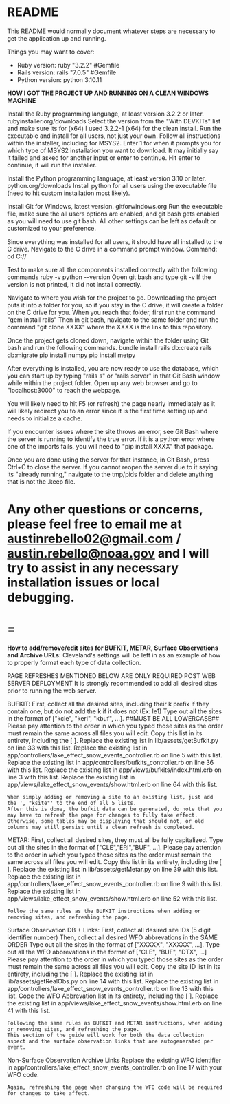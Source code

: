 # README

This README would normally document whatever steps are necessary to get the
application up and running.

Things you may want to cover:

* Ruby version: ruby "3.2.2" #Gemfile
* Rails version: rails "7.0.5" #Gemfile
* Python version: python 3.10.11

**HOW I GOT THE PROJECT UP AND RUNNING ON A CLEAN WINDOWS MACHINE**

Install the Ruby programming language, at least version 3.2.2 or later.
rubyinstaller.org/downloads
Select the version from the "With DEVKITs" list and make sure its for (x64)
I used 3.2.2-1 (x64) for the clean install.
Run the executable and install for all users, not just your own.
Follow all instructions within the installer, including for MSYS2. Enter 1 for when it prompts you for which type of MSYS2 installation you want to download.
It may initially say it failed and asked for another input or enter to continue. Hit enter to continue, it will run the installer.

Install the Python programming language, at least version 3.10 or later.
python.org/downloads
Install python for all users using the executable file (need to hit custom installation most likely).

Install Git for Windows, latest version.
gitforwindows.org
Run the executable file, make sure the all users options are enabled, and git bash gets enabled as you will need to use git bash. All other settings can be left as default or customized to your preference.

Since everything was installed for all users, it should have all installed to the C drive. Navigate to the C drive in a command prompt window.
Command: cd C://

Test to make sure all the components installed correctly with the following commands
ruby -v
python --version
Open git bash and type git -v
If the version is not printed, it did not install correctly.

Navigate to where you wish for the project to go. Downloading the project puts it into a folder for you, so if you stay in the C drive, it will create a folder on the C drive for you.
When you reach that folder, first run the command "gem install rails"
Then in git bash, navigate to the same folder and run the command "git clone XXXX" where the XXXX is the link to this repository.

Once the project gets cloned down, navigate within the folder using Git bash and run the following commands.
bundle install
rails db:create
rails db:migrate
pip install numpy
pip install metpy

After everything is installed, you are now ready to use the database, which you can start up by typing "rails s" or "rails server" in that Git Bash window while within the project folder. Open up any web browser and go to "localhost:3000" to reach the webpage.

You will likely need to hit F5 (or refresh) the page nearly immediately as it will likely redirect you to an error since it is the first time setting up and needs to initialize a cache.

If you encounter issues where the site throws an error, see Git Bash where the server is running to identify the true error. If it is a python error where one of the imports fails, you will need to "pip install XXXX" that package.

Once you are done using the server for that instance, in Git Bash, press Ctrl+C to close the server.
If you cannot reopen the server due to it saying its "already running," navigate to the tmp/pids folder and delete anything that is not the .keep file.

Any other questions or concerns, please feel free to email me at **austinrebello02@gmail.com / austin.rebello@noaa.gov** and I will try to assist in any necessary installation issues or local debugging.
=
=
=
**How to add/remove/edit sites for BUFKIT, METAR, Surface Observations and Archive URLs:**
Cleveland's settings will be left in as an example of how to properly format each type of data collection.

PAGE REFRESHES MENTIONED BELOW ARE ONLY REQUIRED POST WEB SERVER DEPLOYMENT
It is strongly recommended to add all desired sites prior to running the web server.

BUFKIT:
    First, collect all the desired sites, including their k prefix if they contain one, but do not add the k if it does not (Ex: le1)
    Type out all the sites in the format of ["kcle", "keri", "kbuf", ...]. ##MUST BE ALL LOWERCASE##
    Please pay attention to the order in which you typed those sites as the order must remain the same across all files you will edit.
    Copy this list in its entirety, including the [ ].
    Replace the existing list in lib/assets/getBufkit.py on line 33 with this list.
    Replace the existing list in app/controllers/lake_effect_snow_events_controller.rb on line 5 with this list.
    Replace the existing list in app/controllers/bufkits_controller.rb on line 36 with this list.
    Replace the existing list in app/views/bufkits/index.html.erb on line 3 with this list.
    Replace the existing list in app/views/lake_effect_snow_events/show.html.erb on line 64 with this list.

    When simply adding or removing a site to an existing list, just add the ', "ksite"' to the end of all 5 lists.
    After this is done, the bufkit data can be generated, do note that you may have to refresh the page for changes to fully take effect.
    Otherwise, some tables may be displaying that should not, or old columns may still persist until a clean refresh is completed.

METAR:
    First, collect all desired sites, they must all be fully capitalized.
    Type out all the sites in the format of ["CLE","ERI","BUF", ...].
    Please pay attention to the order in which you typed those sites as the order must remain the same across all files you will edit.
    Copy this list in its entirety, including the [ ].
    Replace the existing list in lib/assets/getMetar.py on line 39 with this list.
    Replace the existing list in app/controllers/lake_effect_snow_events_controller.rb on line 9 with this list.
    Replace the existing list in app/views/lake_effect_snow_events/show.html.erb on line 52 with this list.

    Follow the same rules as the BUFKIT instructions when adding or removing sites, and refreshing the page.

Surface Observation DB + Links:
    First, collect all desired site IDs (5 digit identifier number)
    Then, collect all desired WFO abbrevations in the SAME ORDER
    Type out all the sites in the format of ["XXXXX", "XXXXX", ...].
    Type out all the WFO abbrevations in the format of ["CLE", "BUF", "DTX", ...]
    Please pay attention to the order in which you typed those sites as the order must remain the same across all files you will edit.
    Copy the site ID list in its entirety, including the [ ].
    Replace the existing list in lib/assets/getRealObs.py on line 14 with this list.
    Replace the existing list in app/controllers/lake_effect_snow_events_controller.rb on line 13 with this list.
    Cope the WFO Abbrevation list  in its entirety, including the [ ].
    Replace the existing list in app/views/lake_effect_snow_events/show.html.erb on line 41 with this list.

    Following the same rules as BUFKIT and METAR instructions, when adding or removing sites, and refreshing the page.
    This section of the guide will work for both the data collection aspect and the surface observation links that are autogenerated per event.

Non-Surface Observation Archive Links
    Replace the existing WFO identifier in app/controllers/lake_effect_snow_events_controller.rb on line 17 with your WFO code.

    Again, refreshing the page when changing the WFO code will be required for changes to take affect.
    

